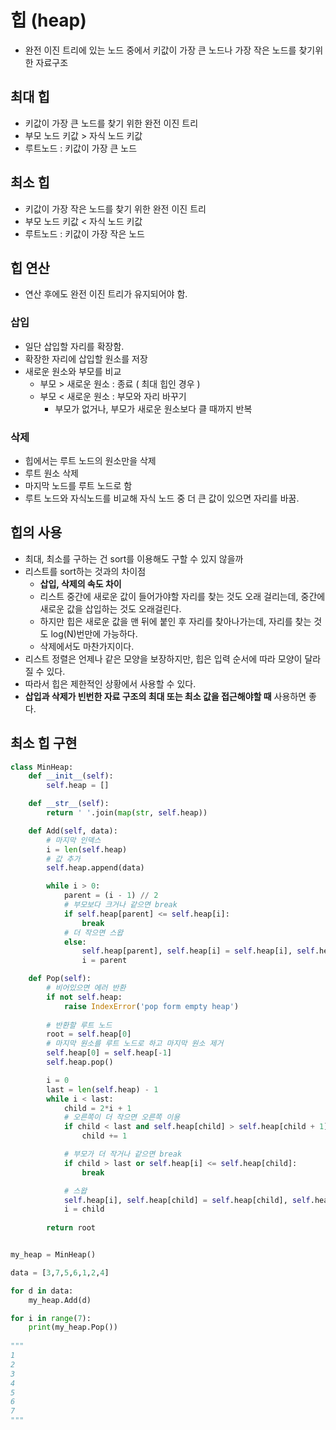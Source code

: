 # 힙 (heap)

- 완전 이진 트리에 있는 노드 중에서 키값이 가장 큰 노드나 가장 작은 노드를 찾기위한 자료구조

## 최대 힙

- 키값이 가장 큰 노드를 찾기 위한 완전 이진 트리
- 부모 노드 키값 > 자식 노드 키값
- 루트노드 : 키값이 가장 큰 노드



## 최소 힙

- 키값이 가장 작은 노드를 찾기 위한 완전 이진 트리
- 부모 노드 키값 < 자식 노드 키값
- 루트노드 : 키값이 가장 작은 노드





## 힙 연산

- 연산 후에도 완전 이진 트리가 유지되어야 함.

### 삽입

- 일단 삽입할 자리를 확장함.
- 확장한 자리에 삽입할 원소를 저장
- 새로운 원소와 부모를 비교
  - 부모 > 새로운 원소 : 종료 ( 최대 힙인 경우 )
  - 부모 < 새로운 원소 : 부모와 자리 바꾸기 
    - 부모가 없거나, 부모가 새로운 원소보다 클 때까지 반복

### 삭제

- 힙에서는 루트 노드의 원소만을 삭제
- 루트 원소 삭제
- 마지막 노드를 루트 노드로 함
- 루트 노드와 자식노드를 비교해 자식 노드 중 더 큰 값이 있으면 자리를 바꿈.





## 힙의 사용

- 최대, 최소를 구하는 건 sort를 이용해도 구할 수 있지 않을까
- 리스트를 sort하는 것과의 차이점
  - **삽입, 삭제의 속도 차이**
  - 리스트 중간에 새로운 값이 들어가야할 자리를 찾는 것도 오래 걸리는데, 중간에 새로운 값을 삽입하는 것도 오래걸린다.
  - 하지만 힙은 새로운 값을 맨 뒤에 붙인 후 자리를 찾아나가는데, 자리를 찾는 것도 log(N)번만에 가능하다.
  - 삭제에서도 마찬가지이다.
- 리스트 정렬은 언제나 같은 모양을 보장하지만, 힙은 입력 순서에 따라 모양이 달라질 수 있다.
- 따라서 힙은 제한적인 상황에서 사용할 수 있다.
- **삽입과 삭제가 빈번한 자료 구조의 최대 또는 최소 값을 접근해야할 때** 사용하면 좋다.





## 최소 힙 구현

```python
class MinHeap:
    def __init__(self):
        self.heap = []

    def __str__(self):
        return ' '.join(map(str, self.heap))

    def Add(self, data):
        # 마지막 인덱스
        i = len(self.heap)
        # 값 추가
        self.heap.append(data)

        while i > 0:
            parent = (i - 1) // 2
            # 부모보다 크거나 같으면 break
            if self.heap[parent] <= self.heap[i]:
                break
            # 더 작으면 스왑
            else:
                self.heap[parent], self.heap[i] = self.heap[i], self.heap[parent]
                i = parent

    def Pop(self):
        # 비어있으면 에러 반환
        if not self.heap:
            raise IndexError('pop form empty heap')
            
        # 반환할 루트 노드
        root = self.heap[0]
        # 마지막 원소를 루트 노드로 하고 마지막 원소 제거
        self.heap[0] = self.heap[-1]
        self.heap.pop()

        i = 0
        last = len(self.heap) - 1
        while i < last:
            child = 2*i + 1
            # 오른쪽이 더 작으면 오른쪽 이용
            if child < last and self.heap[child] > self.heap[child + 1]:
                child += 1

            # 부모가 더 작거나 같으면 break
            if child > last or self.heap[i] <= self.heap[child]:
                break

            # 스왑
            self.heap[i], self.heap[child] = self.heap[child], self.heap[i]
            i = child
                
        return root


my_heap = MinHeap()

data = [3,7,5,6,1,2,4]

for d in data:
    my_heap.Add(d)

for i in range(7):
    print(my_heap.Pop())
    
"""
1
2
3
4
5
6
7
"""
```

